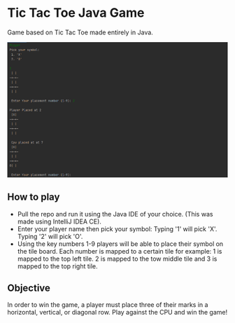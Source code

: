 # Tic Tac Toe Java Game 

Game based on Tic Tac Toe made entirely in Java.

![TicImage](src/Images/TicImage.png)

## How to play

- Pull the repo and run it using the Java IDE of your choice. (This was made using IntelliJ IDEA CE).
- Enter your player name then pick your symbol: Typing '1' will pick 'X'. Typing '2' will pick 'O'.
- Using the key numbers 1-9 players will be able to place their symbol on the tile board. Each number is mapped to a certain tile for example:
1 is mapped to the top left tile. 2 is mapped to the tow middle tile and 3 is mapped to the top right tile.

## Objective

In order to win the game, a player must place three of their marks in a horizontal, vertical, or diagonal row. Play against the CPU and win the game!

